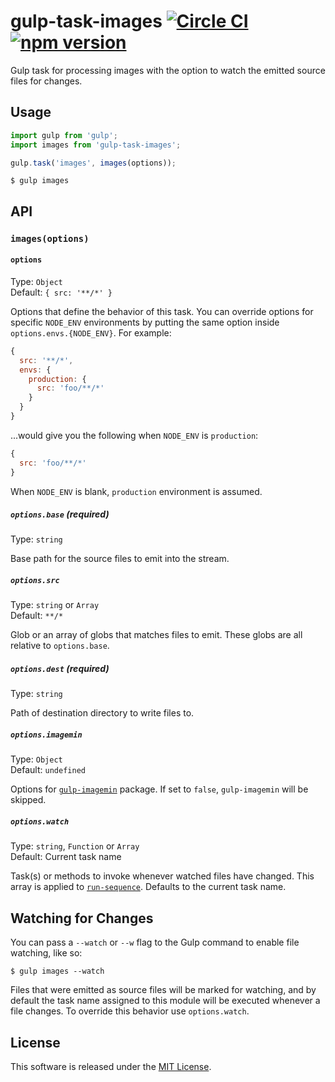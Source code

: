 # gulp-task-images [![Circle CI](https://circleci.com/gh/VARIANTE/gulp-task-images/tree/master.svg?style=svg)](https://circleci.com/gh/VARIANTE/gulp-task-images/tree/master) [![npm version](https://badge.fury.io/js/gulp-task-images.svg)](https://badge.fury.io/js/gulp-task-images)

Gulp task for processing images with the option to watch the emitted source files for changes.

## Usage

```js
import gulp from 'gulp';
import images from 'gulp-task-images';

gulp.task('images', images(options));
```

```
$ gulp images
```

## API

### `images(options)`

#### `options`

Type: `Object`<br>
Default: `{ src: '**/*' }`

Options that define the behavior of this task. You can override options for specific `NODE_ENV` environments by putting the same option inside `options.envs.{NODE_ENV}`. For example:

```js
{
  src: '**/*',
  envs: {
    production: {
      src: 'foo/**/*'
    }
  }
}
```

...would give you the following when `NODE_ENV` is `production`:

```js
{
  src: 'foo/**/*'
}
```

When `NODE_ENV` is blank, `production` environment is assumed.


##### `options.base` (required)

Type: `string`

Base path for the source files to emit into the stream.

##### `options.src`

Type: `string` or `Array`<br>
Default: `**/*`

Glob or an array of globs that matches files to emit. These globs are all relative to `options.base`.

##### `options.dest` (required)

Type: `string`

Path of destination directory to write files to.

##### `options.imagemin`

Type: `Object`<br>
Default: `undefined`

Options for [`gulp-imagemin`](https://www.npmjs.com/package/gulp-imagemin) package. If set to `false`, `gulp-imagemin` will be skipped.

##### `options.watch`

Type: `string`, `Function` or `Array`<br>
Default: Current task name

Task(s) or methods to invoke whenever watched files have changed. This array is applied to [`run-sequence`](https://www.npmjs.com/package/run-sequence). Defaults to the current task name.

## Watching for Changes

You can pass a `--watch` or `--w` flag to the Gulp command to enable file watching, like so:

```
$ gulp images --watch
```

Files that were emitted as source files will be marked for watching, and by default the task name assigned to this module will be executed whenever a file changes. To override this behavior use `options.watch`.

## License

This software is released under the [MIT License](http://opensource.org/licenses/MIT).
